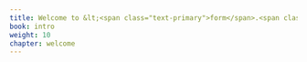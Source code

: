 ```yaml
---
title: Welcome to &lt;<span class="text-primary">form</span>.<span class="text-secondary">io</span>&gt;!
book: intro
weight: 10
chapter: welcome
---
```

